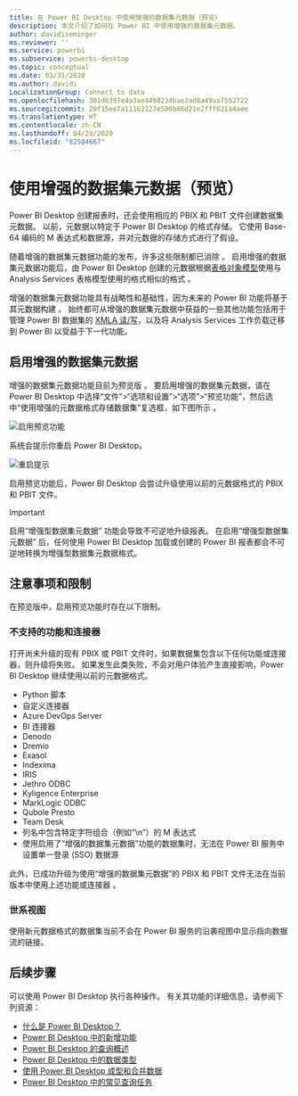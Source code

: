 ```yaml
---
title: 在 Power BI Desktop 中使用增强的数据集元数据（预览）
description: 本文介绍了如何在 Power BI 中使用增强的数据集元数据。
author: davidiseminger
ms.reviewer: ''
ms.service: powerbi
ms.subservice: powerbi-desktop
ms.topic: conceptual
ms.date: 03/31/2020
ms.author: davidi
LocalizationGroup: Connect to data
ms.openlocfilehash: 301d6397e4a3ae4498234bae3ad8a49aa7552722
ms.sourcegitcommit: 20f15ee7a11162127e506b86d21e2fff821a4aee
ms.translationtype: HT
ms.contentlocale: zh-CN
ms.lasthandoff: 04/29/2020
ms.locfileid: "82584667"
---
```

# <a name="using-enhanced-dataset-metadata-preview"></a>使用增强的数据集元数据（预览）

Power BI Desktop 创建报表时，还会使用相应的 PBIX 和 PBIT 文件创建数据集元数据。 以前，元数据以特定于 Power BI Desktop 的格式存储。 它使用 Base-64 编码的 M 表达式和数据源，并对元数据的存储方式进行了假设。

随着增强的数据集元数据功能的发布，许多这些限制都已消除  。 启用增强的数据集元数据功能后，由 Power BI Desktop 创建的元数据根据[表格对象模型](https://docs.microsoft.com/bi-reference/tom/introduction-to-the-tabular-object-model-tom-in-analysis-services-amo)使用与 Analysis Services 表格模型使用的格式相似的格式  。


增强的数据集元数据功能具有战略性和基础性，因为未来的 Power BI 功能将基于其元数据构建  。 始终都可从增强的数据集元数据中获益的一些其他功能包括用于管理 Power BI 数据集的 [XMLA 读/写](https://docs.microsoft.com/power-platform-release-plan/2019wave2/business-intelligence/xmla-readwrite)，以及将 Analysis Services 工作负载迁移到 Power BI 以受益于下一代功能。



## <a name="enable-enhanced-dataset-metadata"></a>启用增强的数据集元数据

增强的数据集元数据功能目前为预览版  。 要启用增强的数据集元数据，请在 Power BI Desktop 中选择“文件”>“选项和设置”>“选项”>“预览功能”，然后选中“使用增强的元数据格式存储数据集”复选框，如下图所示   。 

![启用预览功能](media/desktop-enhanced-dataset-metadata/enhanced-dataset-metadata-01.png)

系统会提示你重启 Power BI Desktop。

![重启提示](media/desktop-enhanced-dataset-metadata/enhanced-dataset-metadata-02.png)

启用预览功能后，Power BI Desktop 会尝试升级使用以前的元数据格式的 PBIX 和 PBIT 文件。 

> [!IMPORTANT]
> 启用“增强型数据集元数据”  功能会导致不可逆地升级报表。 在启用“增强型数据集元数据”  后，任何使用 Power BI Desktop 加载或创建的 Power BI 报表都会不可逆地转换为增强型数据集元数据格式。

## <a name="considerations-and-limitations"></a>注意事项和限制

在预览版中，启用预览功能时存在以下限制。

### <a name="unsupported-features-and-connectors"></a>不支持的功能和连接器
打开尚未升级的现有 PBIX 或 PBIT 文件时，如果数据集包含以下任何功能或连接器，则升级将失败。 如果发生此类失败，不会对用户体验产生直接影响，Power BI Desktop 继续使用以前的元数据格式。

* Python 脚本
* 自定义连接器
* Azure DevOps Server
* BI 连接器
* Denodo
* Dremio
* Exasol
* Indexima
* IRIS
* Jethro ODBC
* Kyligence Enterprise
* MarkLogic ODBC
* Qubole Presto
* Team Desk
* 列名中包含特定字符组合（例如“\\n”）的 M 表达式
* 使用启用了“增强的数据集元数据”功能的数据集时，无法在 Power BI 服务中设置单一登录 (SSO) 数据源 

此外，已成功升级为使用“增强的数据集元数据”的 PBIX 和 PBIT 文件无法在当前版本中使用上述功能或连接器   。

### <a name="lineage-view"></a>世系视图
使用新元数据格式的数据集当前不会在 Power BI 服务的沿袭视图中显示指向数据流的链接。

## <a name="next-steps"></a>后续步骤

可以使用 Power BI Desktop 执行各种操作。 有关其功能的详细信息，请参阅下列资源：

* [什么是 Power BI Desktop？](desktop-what-is-desktop.md)
* [Power BI Desktop 中的新增功能](desktop-latest-update.md)
* [Power BI Desktop 的查询概述](desktop-query-overview.md)
* [Power BI Desktop 中的数据类型](desktop-data-types.md)
* [使用 Power BI Desktop 成型和合并数据](desktop-shape-and-combine-data.md)
* [Power BI Desktop 中的常见查询任务](desktop-common-query-tasks.md)


